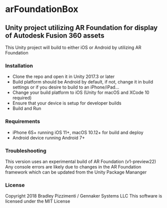 # arFoundationBox
## Unity project utilizing AR Foundation for display of Autodesk Fusion 360 assets

This Unity project will build to either iOS or Android by utilizing AR Foundation

### Installation

* Clone the repo and open it in Unity 2017.3 or later
* Build platform should be Android by default, if not, change it in build settings or if you desire to build to an iPhone/iPad...
* Change your build platform to iOS (Unity for macOS and XCode 10 required)
* Ensure that your device is setup for developer builds
* Build and Run

### Requirements

* iPhone 6S+ running iOS 11+, macOS 10.12+ for build and deploy
* Android device running Android 7+

### Troubleshooting

This version uses an experimental build of AR Foundation (v1-preview22)
Any console errors are likely due to changes in the AR Foundation framework which can be updated from the Unity Package Mananger

### License

Copyright 2018 Bradley Pizzimenti / Gennaker Systems LLC
This software is licensed under the MIT License
